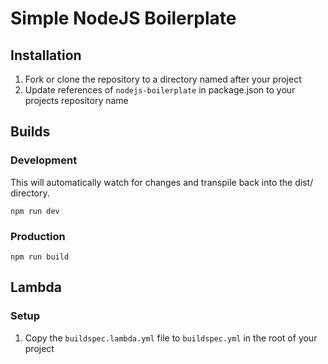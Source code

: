 # Simple NodeJS Boilerplate

## Installation
1. Fork or clone the repository to a directory named after your project
2. Update references of `nodejs-boilerplate` in package.json to your projects repository name

## Builds
### Development
This will automatically watch for changes and transpile back into the dist/ directory.
```shell
npm run dev
```

### Production
```shell
npm run build
```

## Lambda
### Setup
1. Copy the `buildspec.lambda.yml` file to `buildspec.yml` in the root of your project
